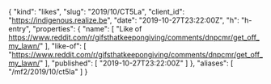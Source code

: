 {
  "kind": "likes",
  "slug": "2019/10/CT5La",
  "client_id": "https://indigenous.realize.be",
  "date": "2019-10-27T23:22:00Z",
  "h": "h-entry",
  "properties": {
    "name": [
      "Like of https://www.reddit.com/r/gifsthatkeepongiving/comments/dnpcmr/get_off_my_lawn/"
    ],
    "like-of": [
      "https://www.reddit.com/r/gifsthatkeepongiving/comments/dnpcmr/get_off_my_lawn/"
    ],
    "published": [
      "2019-10-27T23:22:00Z"
    ]
  },
  "aliases": [
    "/mf2/2019/10/ct5la"
  ]
}
